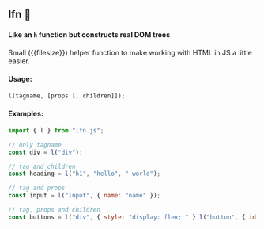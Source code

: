 ## lfn :elephant:

#### Like an `h` function but constructs real DOM trees

Small ({{filesize}}) helper function to make working with HTML in JS a little easier.

#### Usage:

```js
l(tagname, [props [, children]]);
```

#### Examples:

```js
import { l } from "lfn.js";

// only tagname
const div = l("div");

// tag and children
const heading = l("h1", "hello", " world");

// tag and props
const input = l("input", { name: "name" });

// tag, props and children
const buttons = l("div", { style: "display: flex; " } l("button", { id: "btn_one" }), l("button", { id: "btn_two" }));
```
